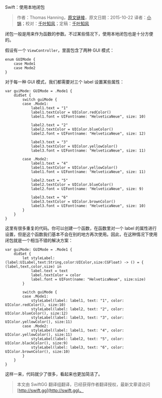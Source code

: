 Swift：使用本地闭包

> 作者：Thomas Hanning，[原文链接](http://www.thomashanning.com/swift-using-local-closures/)，原文日期：2015-10-22
> 译者：[小锅](http://www.jianshu.com/users/3b40e55ec6d5/latest_articles)；校对：[千叶知风](http://weibo.com/xiaoxxiao)；定稿：[千叶知风](http://weibo.com/xiaoxxiao)
  









闭包一般是用来作为函数的参数。不过某些情况下，使用本地闭包也是十分方便的。


假设有一个 `ViewController`，里面包含了两种 GUI 模式：

    
    enum GUIMode {
    	case Mode1
    	case Mode2
    }



对于每一种 GUI 模式，我们都需要对三个 label 设置某些属性：

    
    var guiMode: GUIMode = .Mode1 {
        didSet {              
            switch guiMode {
            case .Mode1:
                label1.text = "1"
                label1.textColor = UIColor.redColor()
                label1.font = UIFont(name: "HelveticaNeue", size: 10)
                    
                label2.text = "2"
                label2.textColor = UIColor.blueColor()
                label2.font = UIFont(name: "HelveticaNeue", size: 12)
                    
                label3.text = "3"
                label3.textColor = UIColor.yellowColor()
                label3.font = UIFont(name: "HelveticaNeue", size: 11)
                    
            case .Mode2:
                label1.text = "4"
                label1.textColor = UIColor.yellowColor()
                label1.font = UIFont(name: "HelveticaNeue", size: 11)
                    
                label2.text = "5"
                label2.textColor = UIColor.blueColor()
                label2.font = UIFont(name: "HelveticaNeue", size: 9)
                    
                label3.text = "6"
                label3.textColor = UIColor.brownColor()
                label3.font = UIFont(name: "HelveticaNeue", size: 10)
            }           
        }
    }

这里有很多重复的代码。你可以创建一个函数，在函数里对一个 label 的属性进行设置，但是这个函数我们基本不会在别的地方再次使用。因此，在这种情况下使用闭包就是一个相当不错的解决方案：

    
    var guiMode: GUIMode = .Mode1 {
        didSet {      
            let styleLabel: (label:UILabel,text:String,color:UIColor,size:CGFloat) -> () = { (label,text,color,size) in
                label.text = text
                label.textColor = color
                label.font = UIFont(name: "HelveticaNeue", size:size)
            }
                            
            switch guiMode {
            case .Mode1:
                styleLabel(label: label1, text: "1", color: UIColor.redColor(), size:10)
                styleLabel(label: label2, text: "2", color: UIColor.blueColor(), size:12)
                styleLabel(label: label3, text: "3", color: UIColor.yellowColor(), size:11)
            case .Mode2:
                styleLabel(label: label1, text: "4", color: UIColor.yellowColor(), size:11)
                styleLabel(label: label2, text: "5", color: UIColor.blackColor(), size:9)
                styleLabel(label: label3, text: "6", color: UIColor.brownColor(), size:10)
            }
        }
    }

这样一来，代码就少了很多，看起来也更加简洁了。
> 本文由 SwiftGG 翻译组翻译，已经获得作者翻译授权，最新文章请访问 [http://swift.gg](http://swift.gg)。